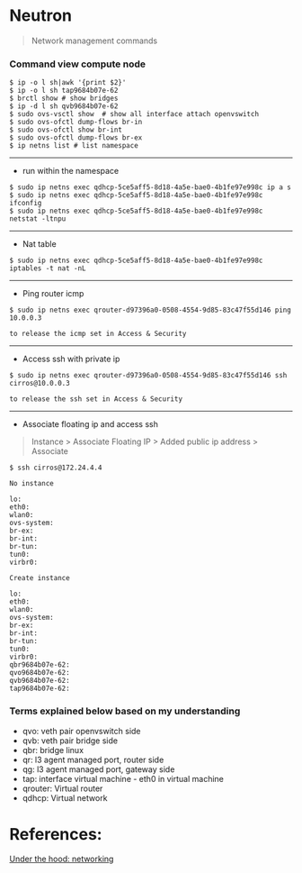 # Neutron
> Network management commands

### Command view compute node  
```
$ ip -o l sh|awk '{print $2}'  
$ ip -o l sh tap9684b07e-62  
$ brctl show # show bridges  
$ ip -d l sh qvb9684b07e-62  
$ sudo ovs-vsctl show  # show all interface attach openvswitch  
$ sudo ovs-ofctl dump-flows br-in  
$ sudo ovs-ofctl show br-int  
$ sudo ovs-ofctl dump-flows br-ex  
$ ip netns list # list namespace  
```
---
- run within the namespace  
```
$ sudo ip netns exec qdhcp-5ce5aff5-8d18-4a5e-bae0-4b1fe97e998c ip a s  
$ sudo ip netns exec qdhcp-5ce5aff5-8d18-4a5e-bae0-4b1fe97e998c ifconfig  
$ sudo ip netns exec qdhcp-5ce5aff5-8d18-4a5e-bae0-4b1fe97e998c netstat -ltnpu  
```

---
- Nat table  
```
$ sudo ip netns exec qdhcp-5ce5aff5-8d18-4a5e-bae0-4b1fe97e998c iptables -t nat -nL  
```
---

- Ping router icmp  
```
$ sudo ip netns exec qrouter-d97396a0-0508-4554-9d85-83c47f55d146 ping 10.0.0.3  

to release the icmp set in Access & Security
```   
---

- Access ssh with private ip  
```
$ sudo ip netns exec qrouter-d97396a0-0508-4554-9d85-83c47f55d146 ssh cirros@10.0.0.3  

to release the ssh set in Access & Security
```   
---
- Associate floating ip and access ssh  
> Instance >  Associate Floating IP > Added public ip address > Associate  

``` 
$ ssh cirros@172.24.4.4  
```

```
No instance

lo:
eth0:
wlan0:
ovs-system:
br-ex:
br-int:
br-tun:
tun0:
virbr0:
```
```
Create instance

lo:
eth0:
wlan0:
ovs-system:
br-ex:
br-int:
br-tun:
tun0:
virbr0:
qbr9684b07e-62:
qvo9684b07e-62:
qvb9684b07e-62: 
tap9684b07e-62:
```

### Terms explained below based on my understanding  
- qvo: veth pair openvswitch side
- qvb: veth pair bridge side
- qbr: bridge linux
- qr: l3 agent managed port, router side
- qg: l3 agent managed port, gateway side
- tap: interface virtual machine - eth0 in virtual machine
- qrouter: Virtual router
- qdhcp: Virtual network 

# References:

[Under the hood: networking](https://github.com/lorin/openstack-hackspace/blob/master/under-the-hood-network.md)

